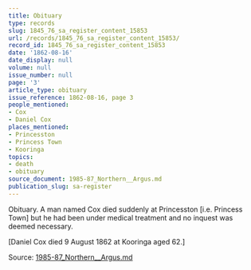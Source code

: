 ```yaml
---
title: Obituary
type: records
slug: 1845_76_sa_register_content_15853
url: /records/1845_76_sa_register_content_15853/
record_id: 1845_76_sa_register_content_15853
date: '1862-08-16'
date_display: null
volume: null
issue_number: null
page: '3'
article_type: obituary
issue_reference: 1862-08-16, page 3
people_mentioned:
- Cox
- Daniel Cox
places_mentioned:
- Princesston
- Princess Town
- Kooringa
topics:
- death
- obituary
source_document: 1985-87_Northern__Argus.md
publication_slug: sa-register
---
```


Obituary.  A man named Cox died suddenly at Princesston [i.e. Princess Town] but he had been under medical treatment and no inquest was deemed necessary.

[Daniel Cox died 9 August 1862 at Kooringa aged 62.]

Source: [1985-87_Northern__Argus.md](/downloads/markdown/1985-87_Northern__Argus.md)
